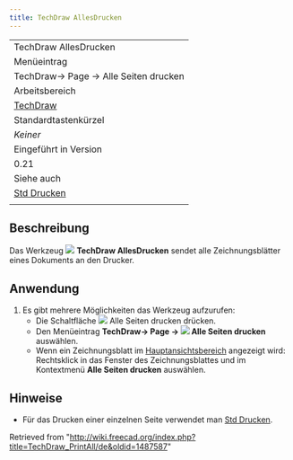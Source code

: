 ```yaml
---
title: TechDraw AllesDrucken
---
```


|                                                            |
| ---------------------------------------------------------- |
| TechDraw AllesDrucken                                      |
| Menüeintrag                                                |
| TechDraw→ Page → Alle Seiten drucken                       |
| Arbeitsbereich                                             |
| [TechDraw](/TechDraw_Workbench/de "TechDraw Workbench/de") |
| Standardtastenkürzel                                       |
| _Keiner_                                                   |
| Eingeführt in Version                                      |
| 0.21                                                       |
| Siehe auch                                                 |
| [Std Drucken](/Std_Print/de "Std Print/de")                |
|                                                            |

## Beschreibung

Das Werkzeug ![](/images/TechDraw_PrintAll.svg) **TechDraw AllesDrucken** sendet alle Zeichnungsblätter eines Dokuments an den Drucker.

## Anwendung

1. Es gibt mehrere Möglichkeiten das Werkzeug aufzurufen:
   - Die Schaltfläche ![](/images/TechDraw_PrintAll.svg) Alle Seiten drucken drücken.
   - Den Menüeintrag **TechDraw→ Page → ![](/images/TechDraw_PrintAll.svg) Alle Seiten drucken** auswählen.
   - Wenn ein Zeichnungsblatt im [Hauptansichtsbereich](/Main_view_area "Main view area") angezeigt wird: Rechtsklick in das Fenster des Zeichnungsblattes und im Kontextmenü **Alle Seiten drucken** auswählen.

## Hinweise

- Für das Drucken einer einzelnen Seite verwendet man [Std Drucken](/Std_Print "Std Print").

Retrieved from "<http://wiki.freecad.org/index.php?title=TechDraw_PrintAll/de&oldid=1487587>"
